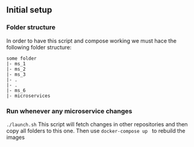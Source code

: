 ## Initial setup 
### Folder structure
In order to have this script and compose working we must hace the following folder structure:
```
some folder
|- ms_1
|- ms_2
|- ms_3
|- .
|- .
|- ms_6
|- microservices
```
### Run whenever any microservice changes
```./launch.sh```
This script will fetch changes in other repositories and then copy all folders to this one.
Then use ```docker-compose up ``` to rebuild the images 
